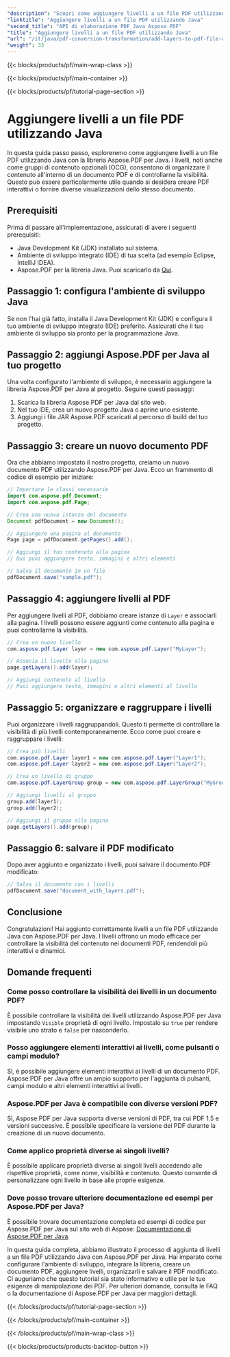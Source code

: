 ```yaml
---
"description": "Scopri come aggiungere livelli a un file PDF utilizzando Java con Aspose.PDF per Java. Questa guida passo passo include il codice sorgente e illustra come manipolare i PDF con semplicità."
"linktitle": "Aggiungere livelli a un file PDF utilizzando Java"
"second_title": "API di elaborazione PDF Java Aspose.PDF"
"title": "Aggiungere livelli a un file PDF utilizzando Java"
"url": "/it/java/pdf-conversion-transformation/add-layers-to-pdf-file-using-java/"
"weight": 33
---
```


{{< blocks/products/pf/main-wrap-class >}}

{{< blocks/products/pf/main-container >}}

{{< blocks/products/pf/tutorial-page-section >}}

# Aggiungere livelli a un file PDF utilizzando Java

In questa guida passo passo, esploreremo come aggiungere livelli a un file PDF utilizzando Java con la libreria Aspose.PDF per Java. I livelli, noti anche come gruppi di contenuto opzionali (OCG), consentono di organizzare il contenuto all'interno di un documento PDF e di controllarne la visibilità. Questo può essere particolarmente utile quando si desidera creare PDF interattivi o fornire diverse visualizzazioni dello stesso documento.

## Prerequisiti
Prima di passare all'implementazione, assicurati di avere i seguenti prerequisiti:

- Java Development Kit (JDK) installato sul sistema.
- Ambiente di sviluppo integrato (IDE) di tua scelta (ad esempio Eclipse, IntelliJ IDEA).
- Aspose.PDF per la libreria Java. Puoi scaricarlo da [Qui](https://releases.aspose.com/pdf/java/).

## Passaggio 1: configura l'ambiente di sviluppo Java
Se non l'hai già fatto, installa il Java Development Kit (JDK) e configura il tuo ambiente di sviluppo integrato (IDE) preferito. Assicurati che il tuo ambiente di sviluppo sia pronto per la programmazione Java.

## Passaggio 2: aggiungi Aspose.PDF per Java al tuo progetto
Una volta configurato l'ambiente di sviluppo, è necessario aggiungere la libreria Aspose.PDF per Java al progetto. Seguire questi passaggi:

1. Scarica la libreria Aspose.PDF per Java dal sito web.
2. Nel tuo IDE, crea un nuovo progetto Java o aprine uno esistente.
3. Aggiungi i file JAR Aspose.PDF scaricati al percorso di build del tuo progetto.

## Passaggio 3: creare un nuovo documento PDF
Ora che abbiamo impostato il nostro progetto, creiamo un nuovo documento PDF utilizzando Aspose.PDF per Java. Ecco un frammento di codice di esempio per iniziare:

```java
// Importare le classi necessarie
import com.aspose.pdf.Document;
import com.aspose.pdf.Page;

// Crea una nuova istanza del documento
Document pdfDocument = new Document();

// Aggiungere una pagina al documento
Page page = pdfDocument.getPages().add();

// Aggiungi il tuo contenuto alla pagina
// Qui puoi aggiungere testo, immagini e altri elementi

// Salva il documento in un file
pdfDocument.save("sample.pdf");
```

## Passaggio 4: aggiungere livelli al PDF
Per aggiungere livelli al PDF, dobbiamo creare istanze di `Layer` e associarli alla pagina. I livelli possono essere aggiunti come contenuto alla pagina e puoi controllarne la visibilità.

```java
// Crea un nuovo livello
com.aspose.pdf.Layer layer = new com.aspose.pdf.Layer("MyLayer");

// Associa il livello alla pagina
page.getLayers().add(layer);

// Aggiungi contenuto al livello
// Puoi aggiungere testo, immagini o altri elementi al livello
```

## Passaggio 5: organizzare e raggruppare i livelli
Puoi organizzare i livelli raggruppandoli. Questo ti permette di controllare la visibilità di più livelli contemporaneamente. Ecco come puoi creare e raggruppare i livelli:

```java
// Crea più livelli
com.aspose.pdf.Layer layer1 = new com.aspose.pdf.Layer("Layer1");
com.aspose.pdf.Layer layer2 = new com.aspose.pdf.Layer("Layer2");

// Crea un livello di gruppo
com.aspose.pdf.LayerGroup group = new com.aspose.pdf.LayerGroup("MyGroup");

// Aggiungi livelli al gruppo
group.add(layer1);
group.add(layer2);

// Aggiungi il gruppo alla pagina
page.getLayers().add(group);
```

## Passaggio 6: salvare il PDF modificato
Dopo aver aggiunto e organizzato i livelli, puoi salvare il documento PDF modificato:

```java
// Salva il documento con i livelli
pdfDocument.save("document_with_layers.pdf");
```

## Conclusione
Congratulazioni! Hai aggiunto correttamente livelli a un file PDF utilizzando Java con Aspose.PDF per Java. I livelli offrono un modo efficace per controllare la visibilità del contenuto nei documenti PDF, rendendoli più interattivi e dinamici.

## Domande frequenti

### Come posso controllare la visibilità dei livelli in un documento PDF?
È possibile controllare la visibilità dei livelli utilizzando Aspose.PDF per Java impostando `Visible` proprietà di ogni livello. Impostalo su `true` per rendere visibile uno strato e `false` per nasconderlo.

### Posso aggiungere elementi interattivi ai livelli, come pulsanti o campi modulo?
Sì, è possibile aggiungere elementi interattivi ai livelli di un documento PDF. Aspose.PDF per Java offre un ampio supporto per l'aggiunta di pulsanti, campi modulo e altri elementi interattivi ai livelli.

### Aspose.PDF per Java è compatibile con diverse versioni PDF?
Sì, Aspose.PDF per Java supporta diverse versioni di PDF, tra cui PDF 1.5 e versioni successive. È possibile specificare la versione del PDF durante la creazione di un nuovo documento.

### Come applico proprietà diverse ai singoli livelli?
È possibile applicare proprietà diverse ai singoli livelli accedendo alle rispettive proprietà, come nome, visibilità e contenuto. Questo consente di personalizzare ogni livello in base alle proprie esigenze.

### Dove posso trovare ulteriore documentazione ed esempi per Aspose.PDF per Java?
È possibile trovare documentazione completa ed esempi di codice per Aspose.PDF per Java sul sito web di Aspose: [Documentazione di Aspose.PDF per Java](https://reference.aspose.com/pdf/java/).


In questa guida completa, abbiamo illustrato il processo di aggiunta di livelli a un file PDF utilizzando Java con Aspose.PDF per Java. Hai imparato come configurare l'ambiente di sviluppo, integrare la libreria, creare un documento PDF, aggiungere livelli, organizzarli e salvare il PDF modificato. Ci auguriamo che questo tutorial sia stato informativo e utile per le tue esigenze di manipolazione dei PDF. Per ulteriori domande, consulta le FAQ o la documentazione di Aspose.PDF per Java per maggiori dettagli.

{{< /blocks/products/pf/tutorial-page-section >}}

{{< /blocks/products/pf/main-container >}}

{{< /blocks/products/pf/main-wrap-class >}}

{{< blocks/products/products-backtop-button >}}